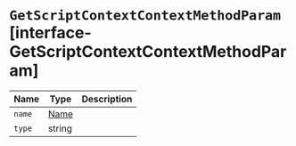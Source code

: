# `GetScriptContextContextMethodParam` [interface-GetScriptContextContextMethodParam]

| Name | Type | Description |
| - | - | - |
| `name` | [Name](./Name.md) | &nbsp; |
| `type` | string | &nbsp; |
